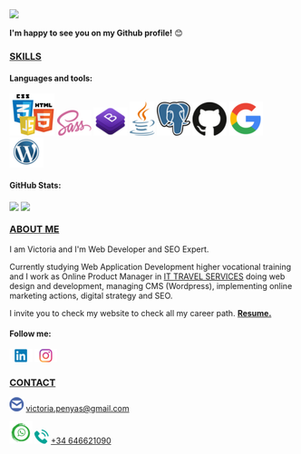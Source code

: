 <!--
**victoriapenasmiro/victoriapenasmiro** is a ✨ _special_ ✨ repository because its `README.md` (this file) appears on your GitHub profile.

Here are some ideas to get you started:

- 🔭 I’m currently working on ...
- 🌱 I’m currently learning ...
- 👯 I’m looking to collaborate on ...
- 🤔 I’m looking for help with ...
- 💬 Ask me about ...
- 📫 How to reach me: ...
- 😄 Pronouns: ...
- ⚡ Fun fact: ...
-->

<img src="https://media.giphy.com/media/26xBukhJ0i8KXADYc/giphy.gif" height="170">

**I'm happy to see you on my Github profile!** 😊

### <ins>SKILLS</ins>

#### Languages and tools:

<code>![html5-css3-js](https://github.com/victoriapenasmiro/victoriapenasmiro/blob/main/images/html-js-css.png)</code>
<code>![sass](https://github.com/victoriapenasmiro/victoriapenasmiro/blob/main/images/sass.png)</code>
<code>![bootstrap](https://github.com/victoriapenasmiro/victoriapenasmiro/blob/main/images/bootstrap.png)</code>
<code>![java](https://github.com/victoriapenasmiro/victoriapenasmiro/blob/main/images/java.png)</code>
<code>![psql](https://github.com/victoriapenasmiro/victoriapenasmiro/blob/main/images/psql.png)</code>
<code>![github](https://github.com/victoriapenasmiro/victoriapenasmiro/blob/main/images/github.png)</code>
<code>![google-webmaster-tools](https://github.com/victoriapenasmiro/victoriapenasmiro/blob/main/images/google.png)</code>
<code>![wordpress](https://github.com/victoriapenasmiro/victoriapenasmiro/blob/main/images/wordpress.png)</code>

#### GitHub Stats:

<img align="center" src="https://github-readme-stats.vercel.app/api/top-langs/?username=victoriapenasmiro&layout=compact&hide_title=true" height="165"/> <img align="center" src="https://github-readme-stats.vercel.app/api?username=victoriapenasmiro&show_icons=true&theme=radical&hide_title=true&show_icons=true&count_private=true" height="165"/>

### <ins>ABOUT ME</ins>
I am Victoria and I'm Web Developer and SEO Expert.

Currently studying Web Application Development higher vocational training and I work as Online Product Manager in [IT TRAVEL SERVICES](https://ittravelservices.com/) doing web design and development, managing CMS (Wordpress), implementing online marketing actions, digital strategy and SEO.

I invite you to check my website to check all my career path. <a href="https://victoriapenasmiro.github.io/resume/" target="_blank"><strong> Resume.</strong></a>

#### Follow me:

[![Linkedin](https://github.com/victoriapenasmiro/victoriapenasmiro/blob/main/images/linkedin.png)](https://www.linkedin.com/in/victoriapenas/) 
[![Instagram](https://github.com/victoriapenasmiro/victoriapenasmiro/blob/main/images/instagram.png)](https://www.instagram.com/vickypenyas/)

### <ins>CONTACT</ins>

![Email](https://github.com/victoriapenasmiro/victoriapenasmiro/blob/main/images/email.png) victoria.penyas@gmail.com

![WhatssApp](https://github.com/victoriapenasmiro/victoriapenasmiro/blob/main/images/whatssapp.png) ![Phone](https://github.com/victoriapenasmiro/victoriapenasmiro/blob/main/images/phone.png) [+34 646621090](wa.link/4t971o)
